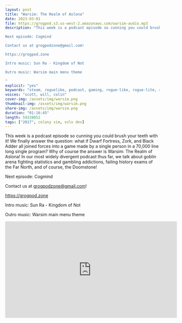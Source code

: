 ```yaml
---
layout: post
title: "Warsim: The Realm of Aslona"
date: 2023-03-01
file: https://grogpod.s3.us-west-2.amazonaws.com/warsim-audio.mp3
description: "This week is a podcast episode so cunning you could brush your teeth with it! We finally answer the question: what if Dwarf Fortress, Zork, and Black Adder all joined forces into a game made by a single person in a 70,000 line long single program? Why of course the answer is Warsim: The Realm of Aslona! In our most widely divergent podcast thus far, we talk about goblin arena fighting statistics and gambling addictions, failing history exams of the Far North, and of course, the Doomstone!

Next episode: Cogmind

Contact us at grogpodzone@gmail.com!

https://grogpod.zone

Intro music: Sun Ra - Kingdom of Not

Outro music: Warsim main menu theme

"
explicit: "yes" 
keywords: "steam, roguelike, podcast, gaming, rogue-like, rogue-lite, roguelite"
voices: "scott, will, colin"
cover-img: /assets/img/warsim.png
thumbnail-img: /assets/img/warsim.png
share-img: /assets/img/warsim.png
duration: "01:16:45"
length: 59338052 
tags: ["2017", colony sim, solo dev]
---
```


This week is a podcast episode so cunning you could brush your teeth with it! We finally answer the question: what if Dwarf Fortress, Zork, and Black Adder all joined forces into a game made by a single person in a 70,000 line long single program? Why of course the answer is Warsim: The Realm of Aslona! In our most widely divergent podcast thus far, we talk about goblin arena fighting statistics and gambling addictions, failing history exams of the Far North, and of course, the Doomstone!

Next episode: Cogmind

Contact us at grogpodzone@gmail.com!

https://grogpod.zone

Intro music: Sun Ra - Kingdom of Not

Outro music: Warsim main menu theme

<div class="embed-responsive embed-responsive-16by9">
<iframe width="560" height="315" src="https://www.youtube.com/embed/MJ9JyKhPJlQ" title="YouTube video player" frameborder="0" allow="accelerometer; autoplay; clipboard-write; encrypted-media; gyroscope; picture-in-picture" allowfullscreen></iframe>
</div>


